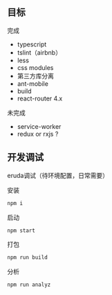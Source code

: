 ## 目标
完成
* typescript
* tslint（airbnb）
* less
* css modules
* 第三方库分离
* ant-mobile
* build
* react-router 4.x

未完成
* service-worker
* redux or rxjs ?

## 开发调试
eruda调试（待环境配置，日常需要）

安装
```bash
npm i
```

启动
```bash
npm start
```

打包
```bash
npm run build
```

分析
```bash
npm run analyz
```